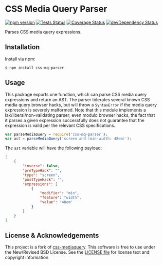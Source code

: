 # CSS Media Query Parser
[![npm version](https://img.shields.io/npm/v/css-mq-parser.svg)](https://www.npmjs.com/package/css-mq-parser)
[![Tests Status](https://img.shields.io/github/workflow/status/cvrebert/css-mq-parser/Tests/master?label=tests)](https://github.com/cvrebert/css-mq-parser/actions/workflows/tests.yml)
[![Coverage Status](https://img.shields.io/coveralls/cvrebert/css-mq-parser.svg?branch=master)](https://coveralls.io/r/cvrebert/css-mq-parser)
[![devDependency Status](https://img.shields.io/david/dev/cvrebert/css-mq-parser.svg)](https://david-dm.org/cvrebert/css-mq-parser#info=devDependencies)

Parses CSS media query expressions.

## Installation

Install via npm:

```shell
$ npm install css-mq-parser
```

## Usage

This package exports one function, which can parse CSS media query expressions and return an AST.
The parser tolerates several known CSS media query browser hacks, but will throw a `SyntaxError` if the media query expression is severely malformed.
Note that this module implements a lax/liberal/non-validating parser; even modulo browser hacks, the fact that it parses a given expression successfully does not guarantee that the expression is valid per the relevant CSS specifications.

```javascript
var parseMediaQuery = require('css-mq-parser');
var ast = parseMediaQuery('screen and (min-width: 48em)');
```

The `ast` variable will have the following payload:

```json
[
    {
        "inverse": false,
        "preTypeHack": "",
        "type": "screen",
        "postTypeHack": "",
        "expressions": [
            {
                "modifier": "min",
                "feature": "width",
                "value": "48em"
            }
        ]
    }
]
```


## License & Acknowledgements

This project is a fork of [css-mediaquery](https://www.npmjs.com/package/css-mediaquery).
This software is free to use under the New/Revised BSD License.
See the [LICENSE file](https://github.com/cvrebert/css-mq-parser/blob/master/LICENSE.txt) for license text and copyright information.
